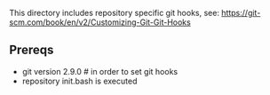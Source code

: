 This directory includes repository specific git hooks, see: https://git-scm.com/book/en/v2/Customizing-Git-Git-Hooks

## Prereqs
 * git version 2.9.0 # in order to set git hooks
 * repository init.bash is executed
